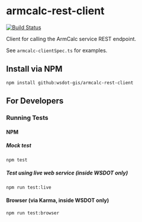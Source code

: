 armcalc-rest-client
===================

[![Build Status](https://travis-ci.org/WSDOT-GIS/armcalc-rest-client.svg?branch=master)](https://travis-ci.org/WSDOT-GIS/armcalc-rest-client)

Client for calling the ArmCalc service REST endpoint.

See `armcalc-clientSpec.ts` for examples.

Install via NPM
---------------

`npm install github:wsdot-gis/armcalc-rest-client`

For Developers
--------------

### Running Tests ###

#### NPM ####

##### Mock test #####

    npm test

##### Test using live web service (inside WSDOT only) #####

    npm run test:live

#### Browser (via Karma, inside WSDOT only) ####

    npm run test:browser

